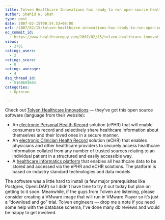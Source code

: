 ```yaml
---
title: Tolven Healthcare Innovations has ready to run open source healthcare apps
author: Shahid N. Shah
type: post
date: 2007-02-15T00:54:53+00:00
url: /2007/02/15/tolven-healthcare-innovations-has-ready-to-run-open-source-healthcare-apps/
oc_commit_id:
  - https://www.healthcareguy.com/2007/02/15/tolven-healthcare-innovations-has-ready-to-run-open-source-healthcare-apps/1478769115
views:
  - 2781
ratings_users:
  - 2
ratings_score:
  - 8
ratings_average:
  - 4
dsq_thread_id:
  - 5160693604
categories:
  - Opinion

---
```

Check out [Tolven Healthcare Innovations][1] &#8212; they&#8217;ve got this open source software (language from their website):

  * An [electronic Personal Health Record][2] solution (ePHR) that will enable consumers to record and selectively share healthcare information about themselves and their loved ones in a secure manner.
  * An [electronic Clinician Health Record][3] solution (eCHR) that enables physicians and other healthcare providers to securely access healthcare information collated from any number of trusted sources relating to an individual patient in a structured and easily accessible way.
  * A [healthcare informatics platform][4] that enables all healthcare data to be stored and accessed via the ePHR and eCHR solutions. The platform is based on industry standard technologies and data models.

The software was a little hard to install (a few major prerequisites like Postgres, OpenLDAP) so I didn&#8217;t have time to try it out today but plan on getting to it soon. Meanwhile, if the guys from Tolven are listening, please consider creating a VMware image that will run in VMware Player so it&#8217;s just a &#8220;download and go&#8221; trial. Tolven engineers &#8212; drop me a note if you need some help with the database schema, I&#8217;ve done many db reviews and would be happy to get involved.

 [1]: http://www.tolvenhealth.com/index.html
 [2]: http://www.tolvenhealth.com/ephr.html
 [3]: http://www.tolvenhealth.com/echr.html
 [4]: http://www.tolvenhealth.com/platform.html